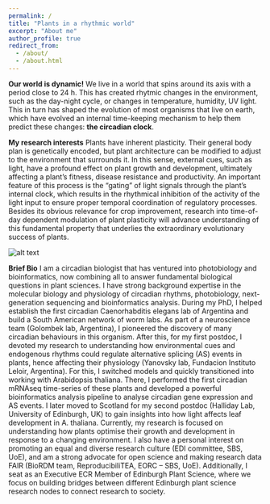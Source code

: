 ```yaml
---
permalink: /
title: "Plants in a rhythmic world"
excerpt: "About me"
author_profile: true
redirect_from: 
  - /about/
  - /about.html
---
```


**Our world is dynamic!**
We live in a world that spins around its axis with a period close to 24 h. This has created rhytmic changes in the environment, such as the day-night cycle, or changes in temperature, humidity, UV light. This in turn has shaped the evolution of most organisms that live on earth, which have evolved an internal time-keeping mechanism to help them predict these changes: **the circadian clock**.

**My research interests**
Plants have inherent plasticity. Their general body plan is genetically encoded, but plant architecture can be modified to adjust to the environment that surrounds it. In this sense, external cues, such as light, have a profound effect on plant growth and development, ultimately affecting a plant’s fitness, disease resistance and productivity. An important feature of this process is the “gating” of light signals through the plant’s internal clock, which results in the rhythmical inhibition of the activity of the light input to ensure proper temporal coordination of regulatory processes. Besides its obvious relevance for crop improvement, research into time-of-day dependent modulation of plant plasticity will advance understanding of this fundamental property that underlies the extraordinary evolutionary success of plants. 

![alt text](/images/circadian_plants_movie.gif "Rhythmic plants (c) Andrés Romanowski 2014")

**Brief Bio**
I am a circadian biologist that has ventured into photobiology and bioinformatics, now combining all to answer fundamental biological questions in plant sciences. I have strong background expertise in the molecular biology and physiology of circadian rhythms, photobiology, next-generation sequencing and bioinformatics analysis. 
During my PhD, I helped establish the first circadian Caenorhabditis elegans lab of Argentina and build a South American network of worm labs. As part of a neuroscience team (Golombek lab, Argentina), I pioneered the discovery of many circadian behaviours in this organism. After this, for my first postdoc, I devoted my research to understanding how environmental cues and endogenous rhythms could regulate alternative splicing (AS) events in plants, hence affecting their physiology (Yanovsky lab, Fundacion Instituto Leloir, Argentina). For this, I switched models and quickly transitioned into working with Arabidopsis thaliana. There, I performed the first circadian mRNAseq time-series of these plants and developed a powerful bioinformatics analysis pipeline to analyse circadian gene expression and AS events. I later moved to Scotland for my second postdoc (Halliday Lab, University of Edinburgh, UK) to gain insights into how light affects leaf development in A. thaliana. Currently, my research is focused on understanding how plants optimise their growth and development in response to a changing environment.
I also have a personal interest on promoting an equal and diverse research culture (EDI committee, SBS, UoE), and am a strong advocate for open science and making research data FAIR (BioRDM team, ReproducibiliTEA, EORC – SBS, UoE). Additionally, I seat as an Executive ECR Member of Edinburgh Plant Science, where we focus on building bridges between different Edinburgh plant science research nodes to connect research to society.
